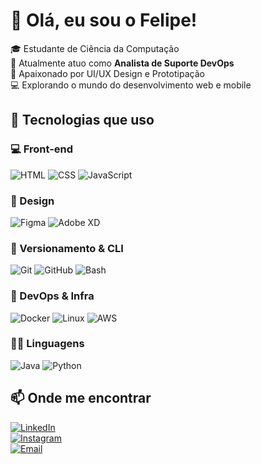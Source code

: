 # 👋 Olá, eu sou o Felipe!

🎓 Estudante de Ciência da Computação  
💼 Atualmente atuo como **Analista de Suporte DevOps**  
🎨 Apaixonado por UI/UX Design e Prototipação  
💻 Explorando o mundo do desenvolvimento web e mobile  


## 🚀 Tecnologias que uso

### 💻 Front-end
![HTML](https://img.shields.io/badge/HTML5-E34F26?style=for-the-badge&logo=html5&logoColor=white)
![CSS](https://img.shields.io/badge/CSS3-1572B6?style=for-the-badge&logo=css3&logoColor=white)
![JavaScript](https://img.shields.io/badge/JavaScript-F7DF1E?style=for-the-badge&logo=javascript&logoColor=black)

### 🎨 Design
![Figma](https://img.shields.io/badge/Figma-F24E1E?style=for-the-badge&logo=figma&logoColor=white)
![Adobe XD](https://img.shields.io/badge/Adobe%20XD-FF61F6?style=for-the-badge&logo=adobe-xd&logoColor=white)

### 🔧 Versionamento & CLI
![Git](https://img.shields.io/badge/Git-F05032?style=for-the-badge&logo=git&logoColor=white)
![GitHub](https://img.shields.io/badge/GitHub-181717?style=for-the-badge&logo=github&logoColor=white)
![Bash](https://img.shields.io/badge/Bash-4EAA25?style=for-the-badge&logo=gnu-bash&logoColor=white)

### 🐳 DevOps & Infra
![Docker](https://img.shields.io/badge/Docker-2496ED?style=for-the-badge&logo=docker&logoColor=white)
![Linux](https://img.shields.io/badge/Linux-FCC624?style=for-the-badge&logo=linux&logoColor=black)
![AWS](https://img.shields.io/badge/AWS-232F3E?style=for-the-badge&logo=amazon-aws&logoColor=white)

### 👨‍💻 Linguagens
![Java](https://img.shields.io/badge/Java-007396?style=for-the-badge&logo=java&logoColor=white)
![Python](https://img.shields.io/badge/Python-3776AB?style=for-the-badge&logo=python&logoColor=white)


## 📫 Onde me encontrar

[![LinkedIn](https://img.shields.io/badge/-LinkedIn-0e76a8?style=for-the-badge&logo=linkedin&logoColor=white)](https://www.linkedin.com/in/felipe-de-oliveira-santos-908064213/)  
[![Instagram](https://img.shields.io/badge/-Instagram-E4405F?style=for-the-badge&logo=instagram&logoColor=white)](https://www.instagram.com/felipeoliveiras03)  
[![Email](https://img.shields.io/badge/-Email-0078D4?style=for-the-badge&logo=microsoft-outlook&logoColor=white)](mailto:felipe53650@outlook.com)
